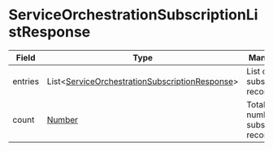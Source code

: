 # ServiceOrchestrationSubscriptionListResponse

Field | Type | Mandatory | Description
--- | --- | --- | ---
entries | List<[ServiceOrchestrationSubscriptionResponse](../data-models/service-orchestration-subscription-response.md)> | List of subscription records.
count | [Number](../primitives.md#number) | Total number of subscription records.